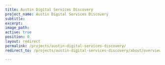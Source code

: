 ```yaml
---
title: Austin Digital Services Discovery
project_name: Austin Digital Services Discovery
subtitle:
excerpt:
image_path:
active: true
position: 0
layout: redirect
permalink: /projects/austin-digital-services-discovery/
redirect_to: /projects/austin-digital-services-discovery/about/overview

---
```

